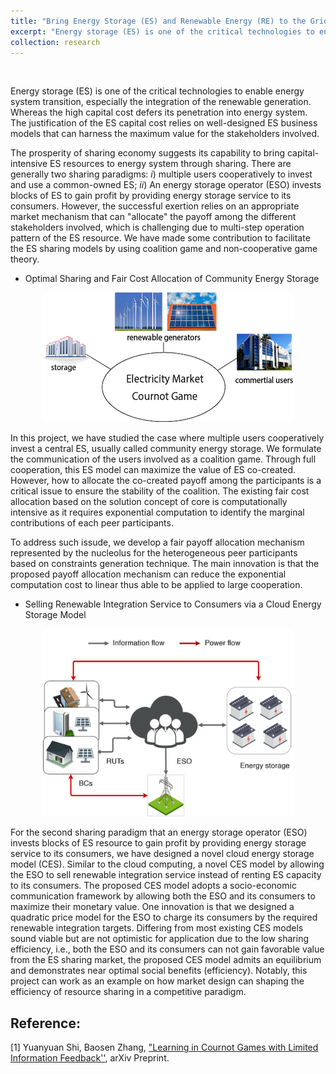 ```yaml
---
title: "Bring Energy Storage (ES) and Renewable Energy (RE) to the Grid via Market Design"
excerpt: "Energy storage (ES) is one of the critical technologies to enable energy system transition, especially the integration of the renewable generation. Whereas the high capital cost defers its penetration into energy system. The justification of the ES capital cost relies on well-designed ES business models that can harness the maximum value for the stakeholders involved. "
collection: research
---
```

<p>&nbsp;</p>
Energy storage (ES) is one of the critical technologies to enable energy system transition, especially the integration of the renewable generation. Whereas the high capital cost defers its penetration into energy system. The justification of the ES capital cost relies on well-designed ES business models that can harness the maximum value for the stakeholders involved. 

The prosperity of sharing economy suggests its capability to bring capital-intensive ES resources to energy system through sharing. There are generally two sharing paradigms: *i*) multiple users cooperatively to invest and use a common-owned ES; *ii*) An energy storage operator (ESO) invests blocks of ES to gain profit by providing energy storage service to its consumers. However, the successful exertion relies on an appropriate market mechanism that can "allocate" the payoff among the different stakeholders involved, which is challenging due to multi-step operation pattern of the ES resource. We have made some contribution to facilitate the ES sharing models by using coalition game and non-cooperative game theory. 

* Optimal Sharing and Fair Cost Allocation of Community Energy Storage
<p align="center">
	<img src='/images/research/game.png'>
</p>

In this project, we have studied the case where multiple users cooperatively invest a central ES, usually called community energy storage.  We formulate the communication of the users involved as a coalition game. Through full cooperation, this ES model can maximize the value of ES co-created. However, how to allocate the co-created payoff among the participants is a critical issue to ensure the stability of the coalition. The existing fair cost allocation based on the solution concept of core is computationally intensive as it requires exponential computation to identify the marginal contributions of each peer participants. 

To address such issude, we develop a fair payoff allocation mechanism  represented by the nucleolus for the heterogeneous peer participants based on constraints generation technique. The main innovation is that the proposed payoff allocation mechanism can reduce the exponential computation cost to linear thus able to be applied to large cooperation. 

* Selling Renewable Integration Service to Consumers via a Cloud Energy Storage Model
<p align="center">
	<img src='/images/B2C_ES.png', width="400" height="300">
</p>

For the second sharing paradigm that an energy storage operator (ESO) invests blocks of ES resource to gain profit by providing energy storage service to its consumers, we have designed a novel cloud energy storage model (CES). Similar to the cloud computing, a novel CES model by allowing the ESO to sell renewable integration service instead of renting ES capacity to its consumers. The proposed CES model adopts a socio-economic communication framework by allowing both the ESO and its consumers to maximize their monetary value. One innovation is that we designed a quadratic price model for the ESO to charge its consumers by the required renewable integration targets. Differing from most existing CES models sound viable but are not optimistic for application due to the low sharing efficiency, i.e., both the ESO and its consumers can not gain favorable value from the ES sharing market, the proposed CES model admits an equilibrium and demonstrates near optimal social benefits (efficiency). Notably, this project can work as an example on how market design can shaping the efficiency of resource sharing in a competitive paradigm. 



## Reference:

[1] Yuanyuan Shi, Baosen Zhang, ["Learning in Cournot Games with Limited Information Feedback''](https://arxiv.org/abs/1906.06612), arXiv Preprint. 

